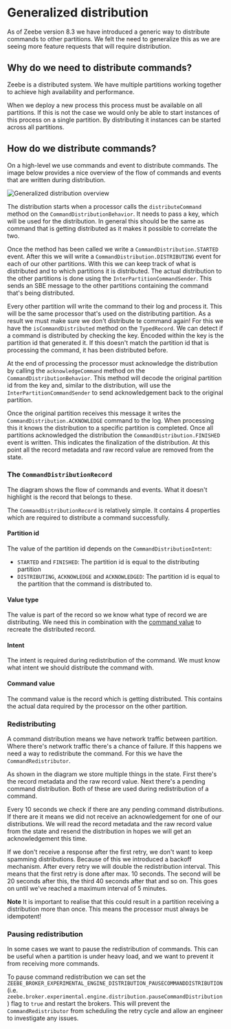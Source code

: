 # Generalized distribution

As of Zeebe version 8.3 we have introduced a generic way to distribute commands to other partitions.
We felt the need to generalize this as we are seeing more feature requests that will require
distribution.

## Why do we need to distribute commands?

Zeebe is a distributed system. We have multiple partitions working together to achieve high
availability and performance.

When we deploy a new process this process must be available on all
partitions. If this is not the case we would only be able to start instances of this process on a
single partition. By distributing it instances can be started across all partitions.

## How do we distribute commands?

On a high-level we use commands and event to distribute commands. The image below provides a nice
overview of the flow of commands and events that are written during distribution.

![Generalized distribution overview](assets/generalized_distribution.png)

The distribution starts when a processor calls the `distributeCommand` method on
the `CommandDistributionBehavior`. It needs to pass a key, which will be used for the distribution.
In general this should be the same as command that is getting distributed as it makes it possible to
correlate the two.

Once the method has been called we write a `CommandDistribution.STARTED` event. After this we will
write a `CommandDistribution.DISTRIBUTING` event for each of our other partitions. With this we can
keep track of what is distributed and to which partitions it is distributed.
The actual distribution to the other partitions is done using the `InterPartitionCommandSender`.
This sends an SBE message to the other partitions containing the command that's being distributed.

Every other partition will write the command to their log and process it. This will be the same
processor that's used on the distributing partition. As a result we must make sure we don't
distribute te command again! For this we have the `isCommandDistributed` method on
the `TypedRecord`. We can detect if a command is distributed by checking the key. Encoded within the
key is the partition id that generated it. If this doesn't match the partition id that is processing
the command, it has been distributed before.

At the end of processing the processor must acknowledge the distribution by calling
the `acknowledgeCommand` method on the `CommandDistributionBehavior`. This method will decode the
original partition id from the key and, similar to the distribution, will use
the `InterPartitionCommandSender` to send acknowledgement back to the original partition.

Once the original partition receives this message it writes the `CommandDistribution.ACKNOWLEDGE`
command to the log. When processing this it knows the distribution to a specific partition is
completed. Once all partitions acknowledged the distribution the `CommandDistribution.FINISHED`
event is written. This indicates the finalization of the distribution. At this point all the record
metadata and raw record value are removed from the state.

### The `CommandDistributionRecord`

The diagram shows the flow of commands and events. What it doesn't highlight is the record that
belongs to these.

The `CommandDistributionRecord` is relatively simple. It contains 4 properties which are required to
distribute a command successfully.

#### Partition id

The value of the partition id depends on the `CommandDistributionIntent`:

- `STARTED` and `FINISHED`: The partition id is equal to the distributing partition
- `DISTRIBUTING`, `ACKNOWLEDGE` and `ACKNOWLEDGED`: The partition id is equal to the partition that
  the command is distributed to.

#### Value type

The value is part of the record so we know what type of record we are distributing. We need this in
combination with the [command value](#command-value) to recreate the distributed record.

#### Intent

The intent is required during redistribution of the command. We must know what intent we should
distribute the command with.

#### Command value

The command value is the record which is getting distributed. This contains the actual data required
by the processor on the other partition.

### Redistributing

A command distribution means we have network traffic between partition. Where there's network
traffic there's a chance of failure. If this happens we need a way to redistribute the command. For
this we have the `CommandRedistributor`.

As shown in the diagram we store multiple things in the state. First there's the record metadata and
the raw record value. Next there's a pending command distribution. Both of these are used during
redistribution of a command.

Every 10 seconds we check if there are any pending command distributions. If there are it means we
did not receive an acknowledgement for one of our distributions. We will read the record metadata
and the raw record value from the state and resend the distribution in hopes we will get an
acknowledgement this time.

If we don't receive a response after the first retry, we don't want to keep spamming distributions.
Because of this we introduced a backoff mechanism. After every retry we will double the
redistribution interval. This means that the first retry is done after max. 10 seconds. The second
will be 20 seconds after this, the third 40 seconds after that and so on. This goes on until we've
reached a maximum interval of 5 minutes.

**Note** It is important to realise that this could result in a partition receiving a distribution
more than once. This means the processor must always be idempotent!

### Pausing redistribution

In some cases we want to pause the redistribution of commands. This can be useful when a partition
is under heavy load, and we want to prevent it from receiving more commands.

To pause command redistribution we can set the `ZEEBE_BROKER_EXPERIMENTAL_ENGINE_DISTRIBUTION_PAUSECOMMANDDISTRIBUTION`
(i.e. `zeebe.broker.experimental.engine.distribution.pauseCommandDistribution`) flag to `true` and
restart the brokers. This will prevent the `CommandRedistributor` from scheduling the retry cycle
and allow an engineer to investigate any issues.
